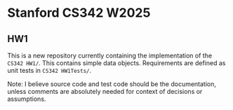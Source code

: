 # Stanford CS342 W2025
## HW1
This is a new repository currently containing the implementation of the `CS342 HW1/`.
This contains simple data objects. Requirements are defined as unit tests in `CS342 HW1Tests/`.

Note: I believe source code and test code should be the documentation, unless comments are absolutely needed for context of decisions or assumptions.
